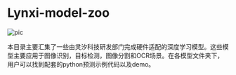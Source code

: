 # Lynxi-model-zoo

![pic](https://user-images.githubusercontent.com/102273123/160040336-05dab1eb-088f-4204-ba8d-352818c6b5c4.png)

本目录主要汇集了一些由灵汐科技研发部门完成硬件适配的深度学习模型。这些模型主要应用于图像识别，目标检测，图像分割和OCR场景。在各模型文件夹下，用户可以找到配套的python预测示例代码以及demo。
